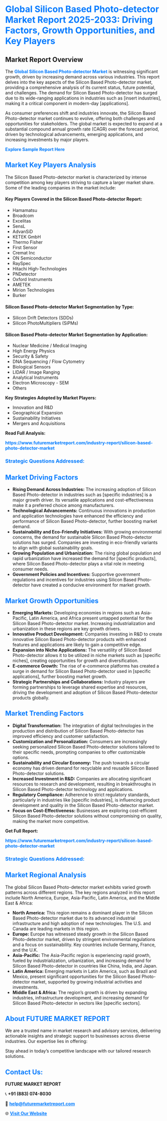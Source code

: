 <h1 style="color: #007BFF;">Global Silicon Based Photo-detector Market Report 2025-2033: Driving Factors, Growth Opportunities, and Key Players</h1>

<section id="overview">
<h2>Market Report Overview</h2>
<p>The <a href="https://www.futuremarketreport.com/industry-report/silicon-based-photo-detector-market" style="color: #007BFF; text-decoration: none;"><strong>Global Silicon Based Photo-detector Market</strong></a> is witnessing significant growth, driven by increasing demand across various industries. This report delves into the key aspects of the Silicon Based Photo-detector market, providing a comprehensive analysis of its current status, future potential, and challenges. The demand for Silicon Based Photo-detector has surged due to its wide-ranging applications in industries such as [insert industries], making it a critical component in modern-day [applications].</p>
<p>As consumer preferences shift and industries innovate, the Silicon Based Photo-detector market continues to evolve, offering both challenges and opportunities for stakeholders. The global market is expected to expand at a substantial compound annual growth rate (CAGR) over the forecast period, driven by technological advancements, emerging applications, and increasing investments by major players.</p>
</section>

<section id="overview">
<p><a href="https://www.futuremarketreport.com/request-sample/reportId=81646" style="color: #007BFF; text-decoration: none;"><strong>Explore Sample Report Here</strong></a></p>
</section>

<section id="key-players">
<h2 style="color: #007BFF;">Market Key Players Analysis</h2>
<p>The Silicon Based Photo-detector market is characterized by intense competition among key players striving to capture a larger market share. Some of the leading companies in the market include:</p>
<h4>Key Players Covered in the Silicon Based Photo-detector Report:</h4>
<ul><li>Hamamatsu</li><li>Broadcom</li><li>Excelitas</li><li>SensL</li><li>AdvanSiD</li><li>KETEK GmbH</li><li>Thermo Fisher</li><li>First Sensor</li><li>Cremat Inc</li><li>ON Semiconductor</li><li>RaySpec</li><li>Hitachi High-Technologies</li><li>PNDetector</li><li>Oxford Instruments</li><li>AMETEK</li><li>Mirion Technologies</li><li>Burker</li></ul>
<h4>Silicon Based Photo-detector Market Segmentation by Type:</h4>
<ul><li>Silicon Drift Detectors (SDDs)</li><li>Silicon PhotoMultipliers (SiPMs)</li></ul>

<h4>Silicon Based Photo-detector Market Segmentation by Application:</h4>
<ul><li>Nuclear Medicine / Medical Imaging</li><li>High Energy Physics</li><li>Security &amp; Safety</li><li>DNA Sequencing / Flow Cytometry</li><li>Biological Sensors</li><li>LIDAR / Image Ranging</li><li>Analytical Instruments</li><li>Electron Microscopy - SEM</li><li>Others</li></ul>
<p><strong>Key Strategies Adopted by Market Players:</strong></p>
<ul>
<li>Innovation and R&D</li>
<li>Geographical Expansion</li>
<li>Sustainability Initiatives</li>
<li>Mergers and Acquisitions</li>
</ul>
</section>

<section>
<p><strong>Read Full Analysis: </strong></p><a href="https://www.futuremarketreport.com/industry-report/silicon-based-photo-detector-market" style="color: #007BFF; text-decoration: none;"><strong>https://www.futuremarketreport.com/industry-report/silicon-based-photo-detector-market</strong></a>
<h3 style="color: #007BFF;">Strategic Questions Addressed:</h3>
</section>

<section id="driving-factors">
<h2 style="color: #007BFF;">Market Driving Factors</h2>
<ul>
<li><strong>Rising Demand Across Industries:</strong> The increasing adoption of Silicon Based Photo-detector in industries such as [specific industries] is a major growth driver. Its versatile applications and cost-effectiveness make it a preferred choice among manufacturers.</li>
<li><strong>Technological Advancements:</strong> Continuous innovations in production and application technologies have enhanced the efficiency and performance of Silicon Based Photo-detector, further boosting market demand.</li>
<li><strong>Sustainability and Eco-Friendly Initiatives:</strong> With growing environmental concerns, the demand for sustainable Silicon Based Photo-detector solutions has surged. Companies are investing in eco-friendly variants to align with global sustainability goals.</li>
<li><strong>Growing Population and Urbanization:</strong> The rising global population and rapid urbanization have increased the demand for [specific products], where Silicon Based Photo-detector plays a vital role in meeting consumer needs.</li>
<li><strong>Government Policies and Incentives:</strong> Supportive government regulations and incentives for industries using Silicon Based Photo-detector have created a conducive environment for market growth.</li>
</ul>
</section>

<section id="growth-opportunities">
<h2 style="color: #007BFF;">Market Growth Opportunities</h2>
<ul>
<li><strong>Emerging Markets:</strong> Developing economies in regions such as Asia-Pacific, Latin America, and Africa present untapped potential for the Silicon Based Photo-detector market. Increasing industrialization and urbanization in these regions are key growth drivers.</li>
<li><strong>Innovative Product Development:</strong> Companies investing in R&D to create innovative Silicon Based Photo-detector products with enhanced features and applications are likely to gain a competitive edge.</li>
<li><strong>Expansion into Niche Applications:</strong> The versatility of Silicon Based Photo-detector allows it to be utilized in niche markets such as [specific niches], creating opportunities for growth and diversification.</li>
<li><strong>E-commerce Growth:</strong> The rise of e-commerce platforms has created a surge in demand for Silicon Based Photo-detector used in [specific applications], further boosting market growth.</li>
<li><strong>Strategic Partnerships and Collaborations:</strong> Industry players are forming partnerships to leverage shared expertise and resources, driving the development and adoption of Silicon Based Photo-detector products globally.</li>
</ul>
</section>

<section id="trending-factors">
<h2 style="color: #007BFF;">Market Trending Factors</h2>
<ul>
<li><strong>Digital Transformation:</strong> The integration of digital technologies in the production and distribution of Silicon Based Photo-detector has improved efficiency and customer satisfaction.</li>
<li><strong>Customization and Personalization:</strong> Consumers are increasingly seeking personalized Silicon Based Photo-detector solutions tailored to their specific needs, prompting companies to offer customizable options.</li>
<li><strong>Sustainability and Circular Economy:</strong> The push towards a circular economy has driven demand for recyclable and reusable Silicon Based Photo-detector solutions.</li>
<li><strong>Increased Investment in R&D:</strong> Companies are allocating significant resources to research and development, resulting in breakthroughs in Silicon Based Photo-detector technology and applications.</li>
<li><strong>Regulatory Compliance:</strong> Adherence to strict regulatory standards, particularly in industries like [specific industries], is influencing product development and quality in the Silicon Based Photo-detector market.</li>
<li><strong>Focus on Cost-Effectiveness:</strong> Businesses are exploring cost-efficient Silicon Based Photo-detector solutions without compromising on quality, making the market more competitive.</li>
</ul>
</section>

<section>
<p><strong>Get Full Report: </strong></p><a href="https://www.futuremarketreport.com/industry-report/silicon-based-photo-detector-market" style="color: #007BFF; text-decoration: none;"><strong>https://www.futuremarketreport.com/industry-report/silicon-based-photo-detector-market</strong></a>
<h3 style="color: #007BFF;">Strategic Questions Addressed:</h3>
</section>


<section id="regional-analysis">
<h2 style="color: #007BFF;">Market Regional Analysis</h2>
<p>The global Silicon Based Photo-detector market exhibits varied growth patterns across different regions. The key regions analyzed in this report include North America, Europe, Asia-Pacific, Latin America, and the Middle East & Africa:</p>
<ul>
<li><strong>North America:</strong> This region remains a dominant player in the Silicon Based Photo-detector market due to its advanced industrial infrastructure and high adoption of new technologies. The U.S. and Canada are leading markets in this region.</li>
<li><strong>Europe:</strong> Europe has witnessed steady growth in the Silicon Based Photo-detector market, driven by stringent environmental regulations and a focus on sustainability. Key countries include Germany, France, and the U.K.</li>
<li><strong>Asia-Pacific:</strong> The Asia-Pacific region is experiencing rapid growth, fueled by industrialization, urbanization, and increasing demand for Silicon Based Photo-detector in countries like China, India, and Japan.</li>
<li><strong>Latin America:</strong> Emerging markets in Latin America, such as Brazil and Mexico, present significant opportunities for the Silicon Based Photo-detector market, supported by growing industrial activities and investments.</li>
<li><strong>Middle East & Africa:</strong> The region’s growth is driven by expanding industries, infrastructure development, and increasing demand for Silicon Based Photo-detector in sectors like [specific sectors].</li>
</ul>
</section>

<footer>
<h2 style="color: #007BFF;">About FUTURE MARKET REPORT</h2>
<p>We are a trusted name in market research and advisory services, delivering actionable insights and strategic support to businesses across diverse industries. Our expertise lies in offering:</p>

<p>Stay ahead in today’s competitive landscape with our tailored research solutions.</p>

<h2 style="color: #007BFF;">Contact Us:</h2>
<p><strong>FUTURE MARKET REPORT</strong></p>
<p>📞 <strong>+91 (883) 074-8030</strong></p>
<p>📧 <strong><a href="mailto:help@futuremarketreport.com" style="color: #007BFF;">help@futuremarketreport.com</a></strong></p>
<p>🌐 <strong><a href="https://www.futuremarketreport.com/" style="color: #007BFF;">Visit Our Website</a></strong></p>
</footer>